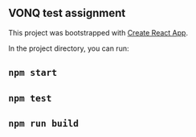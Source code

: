 ## VONQ test assignment

This project was bootstrapped with [Create React App](https://github.com/facebook/create-react-app).

In the project directory, you can run:

## `npm start`

## `npm test`

## `npm run build`
